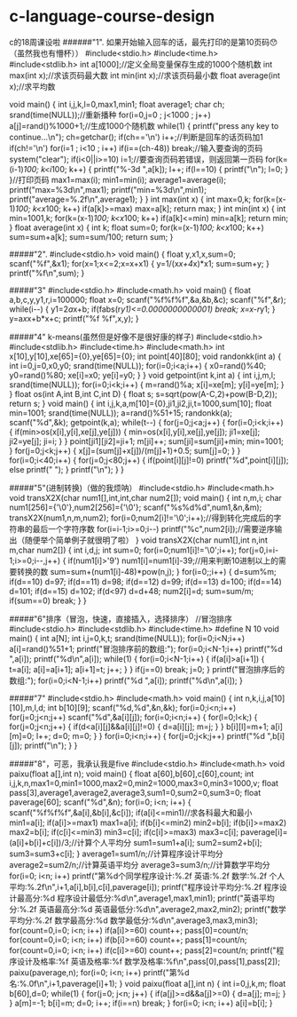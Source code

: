 # c-language-course-design
c的18周课设啦
   ######"1". 如果开始输入回车的话，最先打印的是第10页码😯（虽然我也有懵杯））
#include<stdio.h>
#include<time.h>
#include<stdlib.h>
int a[1000];//定义全局变量保存生成的1000个随机数
int max(int x);//求该页码最大数
int min(int x);//求该页码最小数
float average(int x);//求平均数

void main()
{
    int i,j,k,l=0,max1,min1;
    float average1;
    char ch;
    srand(time(NULL));//重新播种
    for(i=0,j=0 ; j<1000 ; j++)
        a[j]=rand()%1000+1;//生成1000个随机数
    while(1)
    {
        printf("press any key to continue...\n");
        ch=getchar();
        if(ch=='\n')
            i++;//判断是回车的话页码加1
        if(ch!='\n')
            for(i=1 ; i<10 ; i++)
                if(i==(ch-48))
                    break;//输入要查询的页码
        system("clear");
        if(i<0||i>=10)
            i=1;//要查询页码若错误，则返回第一页码
        for(k=(i-1)*100; k<i*100; k++)
        {
            printf("%-3d ",a[k]);
            l++;
            if(l==10)
            {
                printf("\n");
                l=0;
            }
        }//打印页码
        max1=max(i);
        min1=min(i);
        average1=average(i);
        printf("max=%3d\n",max1);
        printf("min=%3d\n",min1);
        printf("average=%.2f\n",average1);
    }
}
int max(int x)
{
    int max=0,k;
    for(k=(x-1)*100; k<x*100; k++)
        if(a[k]>=max)
            max=a[k];
    return max;
}
int min(int x)
{
    int min=1001,k;
    for(k=(x-1)*100; k<x*100; k++)
        if(a[k]<=min)
            min=a[k];
    return min;
}
float average(int x)
{
    int k;
    float sum=0;
    for(k=(x-1)*100; k<x*100; k++)
        sum=sum+a[k];
    sum=sum/100;
    return sum;
}


  #####"2".
  #include<stdio.h>
void main()
{
    float y,x1,x,sum=0;
    scanf("%f",&x1);
    for(x=1;x<=2;x=x+x1)
    {
        y=1/(x*x+4*x)*x1;
        sum=sum+y;
    }
    printf("%f\n",sum);
}

  #####"3"
#include<stdio.h>
#include<math.h>
void main()
{
    float a,b,c,y,y1,r,i=100000;
    float x=0;
    scanf("%f%f%f",&a,&b,&c);
    scanf("%f",&r);
    while(i--)
    {
        y1=2*a*x+b;
        if(fabs(r*y1)<=0.0000000000001)
        break;
        x=x-r*y1;
    }
    y=a*x*x+b*x+c;
    printf("%f %f",x,y);
}

  #####"4" k-means(虽然但是好像不是很好康的样子)
#include<stdio.h>
#include<stdlib.h>
#include<time.h>
#include<math.h>
int x[10],y[10],xe[65]={0},ye[65]={0};
int point[40][80];
void randonkk(int a)
{
    int i=0,j=0,x0,y0;
    srand(time(NULL));
    for(i=0;i<a;i++)
    {
        x0=rand()%40;
        y0=rand()%80;
        xe[i]=x0;
        ye[i]=y0;
    }
}
void getpoint(int k,int a)
{
    int i,j,m,l;
	srand(time(NULL));
    for(i=0;i<k;i++)
    {
        m=rand()%a;
        x[i]=xe[m];
        y[i]=ye[m];
    }
}
float os(int A,int B,int C,int D)
{
    float s;
    s=sqrt(pow(A-C,2)+pow(B-D,2));
    return s;
}
void main()
{
    int i,j,k,a,m[10]={0},ji1,ji2,ji,t=1000,sum[10];
    float min=1001;
    srand(time(NULL));
    a=rand()%51+15;
    randonkk(a);
    scanf("%d",&k);
    getpoint(k,a);
    while(t--)
    {
    for(j=0;j<a;j++)
    {
        for(i=0;i<k;i++)
        {
        if(min>os(x[i],y[i],xe[j],ye[j]))
        {
            min=os(x[i],y[i],xe[j],ye[j]);
            ji1=xe[j];
            ji2=ye[j];
            ji=i;
        }
        }
        point[ji1][ji2]=ji+1;
        m[ji]++;
        sum[ji]=sum[ji]+min;
        min=1001;
    }
    for(j=0;j<k;j++)
    {
        x[j]=(sum[j]+x[j])/(m[j]+1)+0.5;
        sum[j]=0;
    }
    }
    for(i=0;i<40;i++)
    {
    for(j=0;j<80;j++)
    {
    if(point[i][j]!=0)
    printf("%d",point[i][j]);
    else
    printf(" ");
    }
    printf("\n");
    }
}

  #####"5"(进制转换)（做的我烦呐）
#include<stdio.h>
#include<math.h>
void transX2X(char num1[],int,int,char num2[]);
void main()
{
    int n,m,i;
    char num1[256]={'\0'},num2[256]={'\0'};
    scanf("%s%d%d",num1,&n,&m);
    transX2X(num1,n,m,num2);
    for(i=0;num2[i]!='\0';i++);//得到转化完成后的字符串的最后一个字符序数
    for(i=i-1;i>=0;i--)
    printf("%c",num2[i]);//需要逆序输出（随便举个简单例子就很明了啦）
}
void transX2X(char num1[],int n,int m,char num2[])
{
    int i,d,j;
    int sum=0;
    for(i=0;num1[i]!='\0';i++);
    for(j=0,i=i-1;i>=0;i--,j++)
    {
        if(num1[i]>'9')
        num1[i]=num1[i]-39;//用来判断10进制以上的需要转换的数
        sum=sum+(num1[i]-48)*pow(n,j);
    }
    for(i=0;;i++)
    {
        d=sum%m;
        if(d==10)
        d=97;
        if(d==11)
        d=98;
        if(d==12)
        d=99;
        if(d==13)
        d=100;
        if(d==14)
        d=101;
        if(d==15)
        d=102;
        if(d<97)
        d=d+48;
        num2[i]=d;
        sum=sum/m;
        if(sum==0)
        break;
    }
}

 #####"6"排序（冒泡，快速，直接插入，选择排序）
//冒泡排序
#include<stdio.h>
#include<stdlib.h>
#include<time.h>
#define N 10
void main()
{
    int a[N];
    int i,j=0,k,t;
    srand(time(NULL));
    for(i=0;i<N;i++)
    a[i]=rand()%51+1;
    printf("冒泡排序前的数组:");
    for(i=0;i<N-1;i++)
    printf("%d ",a[i]);
    printf("%d\n",a[i]);
    while(1)
    {
    for(i=0;i<N-1;i++)
    {
    if(a[i]>a[i+1])
    {
        t=a[i];
        a[i]=a[i+1];
        a[i+1]=t;
        j++;
    }
    }
    if(j==0)
    break;
    j=0;
    }
    printf("冒泡排序后的数组:");
    for(i=0;i<N-1;i++)
    printf("%d ",a[i]);
    printf("%d\n",a[i]);
}

  #####"7"
  #include<stdio.h>
#include<math.h> 
void main()
{
    int n,k,i,j,a[10][10],m,l,d;
    int b[10][9];
    scanf("%d,%d",&n,&k);
    for(i=0;i<n;i++)
    for(j=0;j<n;j++)
    scanf("%d",&a[i][j]);
    for(i=0;i<n;i++)
    {
        for(l=0;l<k;)
        {
        for(j=0;j<n;j++)
        {
            if(d<a[i][j]&&a[i][j]!=0)
            {
                d=a[i][j];
                m=j;
            }
        }
        b[i][l]=m+1;
        a[i][m]=0;
        l++;
        d=0;
        m=0;
        }
    }
    for(i=0;i<n;i++)
    {
    for(j=0;j<k;j++)
    printf("%d ",b[i][j]);
    printf("\n");
    }
}

  #####"8"，可恶，我承认我是five
  #include<stdio.h>
#include<math.h>
void paixu(float a[],int n);
void main()
{
    float a[60],b[60],c[60],count;
    int i,j,k,n,max1=0,min1=1000,max2=0,min2=1000,max3=0,min3=1000,v;
    float pass[3],average1,average2,average3,sum1=0,sum2=0,sum3=0;
    float paverage[60];
    scanf("%d",&n);
    for(i=0; i<n; i++)
    {
        scanf("%f%f%f",&a[i],&b[i],&c[i]);
        if(a[i]<=min1)//求各科最大和最小
            min1=a[i];
        if(a[i]>=max1)
            max1=a[i];
        if(b[i]<=min2)
            min2=b[i];
        if(b[i]>=max2)
            max2=b[i];
        if(c[i]<=min3)
            min3=c[i];
        if(c[i]>=max3)
            max3=c[i];
        paverage[i]=(a[i]+b[i]+c[i])/3;//计算个人平均分
        sum1=sum1+a[i];
        sum2=sum2+b[i];
        sum3=sum3+c[i];
    }
    average1=sum1/n;//计算程序设计平均分
    average2=sum2/n;//计算英语平均分
    average3=sum3/n;//计算数学平均分
    for(i=0; i<n; i++)
        printf("第%d个同学程序设计:%.2f 英语:%.2f 数学:%.2f 个人平均:%.2f\n",i+1,a[i],b[i],c[i],paverage[i]);
    printf("程序设计平均分:%.2f 程序设计最高分:%d 程序设计最低分:%d\n",average1,max1,min1);
    printf("英语平均分:%.2f 英语最高分:%d 英语最低分:%d\n",average2,max2,min2);
    printf("数学平均分:%.2f 数学最高分:%d 数学最低分:%d\n",average3,max3,min3);
    for(count=0,i=0; i<n; i++)
        if(a[i]>=60)
            count++;
    pass[0]=count/n;
    for(count=0,i=0; i<n; i++)
        if(b[i]>=60)
            count++;
    pass[1]=count/n;
    for(count=0,i=0; i<n; i++)
        if(c[i]>=60)
            count++;
    pass[2]=count/n;
    printf("程序设计及格率:%f 英语及格率:%f 数学及格率:%f\n",pass[0],pass[1],pass[2]);
    paixu(paverage,n);
    for(i=0; i<n; i++)
        printf("第%d名:%.0f\n",i+1,paverage[i]+1);
}
void paixu(float a[],int n)
{
    int i=0,j,k,m;
    float b[60],d=0;
    while(1)
    {
        for(j=0; j<n; j++)
        {
            if(a[j]>=d&&a[j]>=0)
            {
                d=a[j];
                m=j;
            }
        }
        a[m]=-1;
        b[i]=m;
        d=0;
        i++;
        if(i==n)
            break;
    }
    for(i=0; i<n; i++)
        a[i]=b[i];
}
